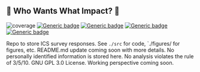 ## :page_facing_up: Who Wants What Impact? :page_facing_up:

![coverage](https://img.shields.io/badge/ResearchPolicy-yellow)
[![Generic badge](https://img.shields.io/badge/GNU3.0-purple.svg)](https://shields.io/)
[![Generic badge](https://img.shields.io/badge/Maintained-brightgreen.svg)](https://shields.io/)
[![Generic badge](https://img.shields.io/badge/BuildPassing-orange.svg)](https://shields.io/)
[![Generic badge](https://img.shields.io/badge/Python3-blue.svg)](https://shields.io/)

Repo to store ICS survey responses. See `./src` for code, `./figures/ for figures, etc. README.md update coming soon with more details. No personally identified information is stored here. No analysis violates the rule of 3/5/10. GNU GPL 3.0 License. Working perspective coming soon.